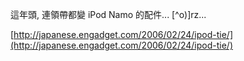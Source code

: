 這年頭, 連領帶都變 iPod Namo 的配件... [^o)]rz...

[http://japanese.engadget.com/2006/02/24/ipod-tie/](http://japanese.engadget.com/2006/02/24/ipod-tie/)